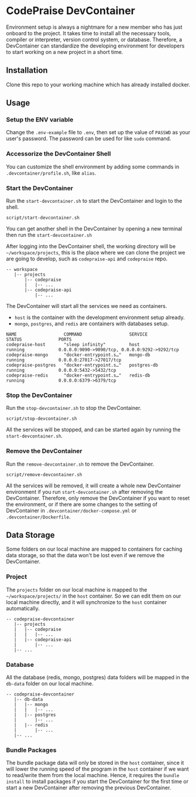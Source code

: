 # CodePraise DevContainer
Environment setup is always a nightmare for a new member who has just onboard to the project. It takes time to install all the necessary tools, compiler or interpreter, version control system, or database. Therefore, a DevContainer can standardize the developing environment for developers to start working on a new project in a short time.

## Installation
Clone this repo to your working machine which has already installed docker.

## Usage
### Setup the ENV variable
Change the `.env-example` file to `.env`, then set up the value of `PASSWD` as your user's password. The password can be used for like `sudo` command.

### Accessorize the DevContainer Shell
You can customize the shell environment by adding some commands in `.devcontainer/profile.sh`, like `alias`. 

### Start the DevContainer
Run the `start-devcontainer.sh` to start the DevContainer and login to the shell.
```
script/start-devcontainer.sh
```
You can get another shell in the DevContainer by opening a new terminal then run the `start-devcontainer.sh`

After logging into the DevContainer shell, the working directory will be `~/workspace/projects`, this is the place where we can clone the project we are going to develop, such as `codepraise-api` and `codepraise` repo.
```
-- workspace
   |-- projects
       |-- codepraise
       |   |-- ...
       |-- codepraise-api
           |-- ...
```

The DevContainer will start all the services we need as containers. 
* `host` is the container with the development environment setup already.
* `mongo`, `postgres`, and `redis` are containers with databases setup.
```
NAME                  COMMAND                  SERVICE             STATUS              PORTS
codepraise-host       "sleep infinity"         host                running             0.0.0.0:9090->9090/tcp, 0.0.0.0:9292->9292/tcp
codepraise-mongo      "docker-entrypoint.s…"   mongo-db            running             0.0.0.0:27017->27017/tcp
codepraise-postgres   "docker-entrypoint.s…"   postgres-db         running             0.0.0.0:5432->5432/tcp
codepraise-redis      "docker-entrypoint.s…"   redis-db            running             0.0.0.0:6379->6379/tcp
```

### Stop the DevContainer
Run the `stop-devcontainer.sh` to stop the DevContainer.
```
script/stop-devcontainer.sh
```

All the services will be stopped, and can be started again by running the `start-devcontainer.sh`.

### Remove the DevContainer
Run the `remove-devcontainer.sh` to remove the DevContainer.
```
script/remove-devcontainer.sh
```

All the services will be removed, it will create a whole new DevContainer environment if you run `start-devcontainer.sh` after removing the DevContainer. Therefore, only remove the DevContainer if you want to reset the environment, or if there are some changes to the setting of DevContainer in `.devcontainer/docker-compose.yml` or `.devcontainer/Dockerfile`.

## Data Storage
Some folders on our local machine are mapped to containers for caching data storage, so that the data won't be lost even if we remove the DevContainer.

### Project
The `projects` folder on our local machine is mapped to the `~/workspace/projects/` in the `host` container. So we can edit them on our local machine directly, and it will synchronize to the `host` container automatically.
```
-- codepraise-devcontainer
   |-- projects
   |   |-- codepraise
   |   |   |-- ...
   |   |-- codepraise-api
   |       |-- ...
   |-- ...
```

### Database
All the database (redis, mongo, postgres) data folders will be mapped in the `db-data` folder on our local machine.
```
-- codepraise-devcontainer
   |-- db-data
   |   |-- mongo
   |   |   |-- ...
   |   |-- postgres
   |       |-- ...
   |   |-- redis
   |       |-- ...
   |-- ...
```

### Bundle Packages
The bundle package data will only be stored in the `host` container, since it will lower the running speed of the program in the `host` container if we want to read/write them from the local machine. 
Hence, it requires the `bundle install` to install packages if you start the DevContainer for the first time or start a new DevContainer after removing the previous DevContainer.

